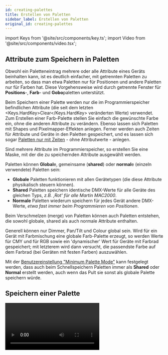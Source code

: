 ```yaml
---
id: creating-palettes
title: Erstellen von Paletten
sidebar_label: Erstellen von Paletten
original_id: creating-palettes
---
```


import Keys from '@site/src/components/key.ts';
import Video from '@site/src/components/video.tsx';

Attribute zum Speichern in Paletten
-----------------------------------

Obwohl ein Paletteneintrag mehrere oder alle Attribute eines Geräts
beinhalten kann, ist es deutlich einfacher, mit getrennten Paletten zu
arbeiten, so dass man etwa Paletten nur für Positionen und andere
Paletten nur für Farben hat. Diese Vorgehens­weise wird durch getrennte
Fenster für <strong>Positions</strong>-, <strong>Farb</strong>- und <strong>Gobo</strong>paletten unterstützt.

Beim Speichern einer Palette werden nur die im Programmierspeicher
befindlichen Attribute (die seit dem letzten <Keys.HardKey>Clear</Keys.HardKey> veränderten
Werte) verwendet. Zum Erstellen einer Farb-Palette stellen Sie einfach
die gewünschte Farbe ein, ohne die anderen Attribute zu verändern.
Ebenso lassen sich Paletten mit Shapes und Pixelmapper-Effekten anlegen.
Ferner werden auch Zeiten für Attribute und Geräte in den Paletten
gespeichert, und es lassen sich sogar [Paletten nur mit Zeiten](#erstellen-einer-palette-mit-zeiten) - ohne Attributwerte - anlegen.

Sind mehrere Attribute im Programmierspeicher, so erstellen Sie eine
Maske, mit der die zu speichernden Attribute ausgewählt werden.

Paletten können <strong>Global</strong>e, gemeinsame (<strong>shared</strong>) oder <strong>normal</strong>e
(einzeln verwendete) Paletten sein:  

- <strong>Globale</strong> Paletten funktionieren mit
allen Gerätetypen (die diese Attribute physikalisch steuern können).
- <strong>Shared</strong> Paletten speichern identische DMX-Werte für alle Geräte des
gleichen Typs, *z.B. ‚Rot' für alle Martin MAC2000*.
- <strong>Normale</strong> Paletten wiederum speichern für jedes Gerät 
andere DMX-Werte, *etwa fast immer beim Programmieren von Positionen*.

Beim Verschmelzen (merge) von Paletten können auch Paletten entstehen,
die sowohl globale, shared als auch normale Attribute enthalten.

Generell können nur Dimmer, Pan/Tilt und Colour global sein. Wird für
ein Gerät mit Farbmischung eine globale Farb-Palette erzeugt, so werden
Werte für CMY und für RGB sowie ein 'dynamischer' Wert für Geräte mit
Farbrad gespeichert; mit letzterem wird dann versucht, die passendste
Farbe auf dem Farbrad (bei Geräten mit festen Farben) auszuwählen.

Mit der [Benutzereinstellung "Minimum Palette Mode"](../system-settings/user-settings.md#minimum-palette-mode)
kann festgelegt werden, dass auch beim Schnellspeichern Paletten immer 
als <strong>Shared</strong> oder <strong>Normal</strong> erstellt werden, auch wenn das Pult sie 
sonst als globale Palette speichern würde.

Speichern einer Palette
-----------------------

<Video videoId="Hs-xzpD5x8k" title="Recording Palettes" />

Zum Speichern einer Palette in eines der Palettenfenster gehen Sie wie folgt vor 
*(werden die Palettenfenster nicht angezeigt, so klicken Sie auf den 
Workspace-Button <Keys.SoftKey>Groups and Palettes</Keys.SoftKey>)*:

1.  Drücken Sie <Keys.HardKey>Clear</Keys.HardKey>, um den Programmierspeicher zu löschen.

2.  Wählen Sie die Geräte, für die eine Palette gespeichert werden soll.

3.  Mit den Attribut-Tasten und Rädern stellen Sie nun die gewünschten
	Werte ein.\
	*Es lassen sich einzelne oder alle Attribute in einer Palette speichern.*

4.  Drücken Sie <Keys.HardKey>Record</Keys.HardKey> und dann <Keys.HardKey>Palette</Keys.HardKey> oder drücken Sie
	<Keys.HardKey>Palette</Keys.HardKey> und wählen <Keys.SoftKey>Record Palette</Keys.SoftKey>.\
	*Beim [Schnellspeichern von Paletten](#schnellspeichern) ist das nicht 
	erforderlich, und auch die Maske muss nicht eingestellt werden.*

5.  Erstellen Sie die Palettenmaske; diese bestimmt, welche Attribute
	in der Palette gespeichert werden. Wählen Sie die zu speichernden
	Attribute mit den Attribut-Tasten: jedes mit einer leuchtenden LED
	gekennzeichnete Attribut ist zum Speichern vorgesehen. <Keys.SoftKey>Set Mask</Keys.SoftKey> und
	<Keys.SoftKey>Record by</Keys.SoftKey> dienen ebenfalls zum Einstellen der Maskierung (s.u.).
 
6.  Klicken Sie auf eine freie Paletten-Schaltfläche zum Speichern 
	(wählen Sie stattdessen einen bereits mit einer Palette belegten Button, 
	so gibt es weitere Optionen), oder vergeben Sie eine Nummer und 
	drücken Sie <Keys.SoftKey>Store</Keys.SoftKey>.

---

-   Möchten Sie Paletten auf die Tasten des Pultes speichern, so drücken
    Sie ebenfalls <Keys.HardKey>Record</Keys.HardKey> und dann <Keys.HardKey>Palette</Keys.HardKey>: daraufhin leuchten
    alle noch freien Tasten auf, und zum Speichern muss einfach eine
    betätigt werden.

![Recording a Palette menu](/docs/images/Recording-a-Palette-menu.png)

-   Das Pult legt die Palette automatisch als global, shared (gemeinsam
    genutzt) oder normal an (dazu wird überprüft, ob alle Geräte
    gleichen Typs die gleichen Attributwerte haben). Diese Einstellung
    kann mit <Keys.SoftKey>Menütaste C</Keys.SoftKey> geändert werden. Die Automatik ist weiter
    unten näher beschrieben.

-   Mit <Keys.SoftKey>Set Mask</Keys.SoftKey> lassen sich die in der Palette zu speichernden
    Attribute auswählen. Ebenso können dazu die grauen Attribut-Tasten
    rechts auf dem Pult genutzt werden.\
    Ist eine Attribut-Gruppe zum Speichern vorgesehen, so erscheint die
    entsprechende Funktionstaste invertiert (wie für 'Colour' in 
    Bild), und die LED der entsprechenden Attribut-Taste leuchtet. Beim
    Verwenden der <strong>[Schnellspeicherfunktion](#schnellspeichern)</strong>
    wird die Maske automatisch erstellt, abhängig vom Fenster, in dem
    die Palette gespeichert wird: Paletten im Fenster 'Positions'
    enthalten nur P, im Fenster 'Colours' nur C und im Fenster 'Gobos
    and Beams' nur IGBES. Wird die Palette hingegen mit <Keys.HardKey>Record</Keys.HardKey> gespeichert, muss die Maske manuell eingestellt werden.


-   Mit der Taste <Keys.HardKey>Attribute Options</Keys.HardKey> (auf neueren Pulten <Keys.HardKey>Options</Keys.HardKey>) 
	können alle Attributgruppen zwischen 'Include' und 'Exclude' 
	umgeschaltet werden.

![Setting a mask for recording a palette](/docs/images/Setting-a-mask-for-recording-a-palette.png)

-   <Keys.SoftKey>Record By...</Keys.SoftKey> steuert, wie die erstellte Maske beim Speichern der
    Palette verwendet wird:
    -   <Keys.SoftKey>Channel in programmer</Keys.SoftKey> - es werden nur Kanäle gespeichert, die
    sich im Programmierspeicher befinden (also vorher verändert wurden)
    -    <Keys.SoftKey>Group in programmer</Keys.SoftKey> speichert alle Kanäle in jeder
    Attribut-Gruppe, von der sich ein oder mehrere Kanäle im
    Programmierspeicher befinden. *Ist etwa ein Wert für Cyan im
    Programmierspeicher, so werden sämtliche Einstellungen aller
    Farbkanäle abgespeichert, auch wenn sie nicht im Programmierspeicher
    sind.*
    -   <Keys.SoftKey>Group in mask</Keys.SoftKey> speichert sämtliche Werte für alle in der Maske
    ausgewählten Attribute
    -   <Keys.SoftKey>Mixed</Keys.SoftKey> speichert <strong>Positionen</strong> und <strong>Farben</strong> als 
	Attributgruppen, alle anderen Kanäle jedoch einzeln.

-   Das Pult vergibt automatisch eine Bezeichnung für die Palette (außer
    die [Benutzereinstellung <Keys.SoftKey>Auto Legend</Keys.SoftKey>](../system-settings/user-settings.md#auto-legend) wurde deaktiviert). 
	-   Bei <strong>Farb-Paletten</strong> werden die enthaltenen Farben angezeigt - sind
		mehrere enthalten, so werden verschiedenfarbige Streifen angezeigt.
	-   Bei <strong>Gobo-Paletten</strong> werden die Gobos grafisch dargestellt, sofern
		das in der Personality hinterlegt ist (ggf. müssen die [Personalities
		aktualisiert werden](../patching/changing-the-patch.md#bereits-gepatchte-personalities-aktualisieren)).
    -   Für <strong>CITP-Paletten (von einem Medienserver)</strong> werden die übertragenen
		Vorschaubilder angezeigt. 
	-	Für <strong>Pan und Tilt</strong> werden allgemeine Bezeichner vergeben.
	-	Für <strong>alle anderen</strong> Attribute wird der zuletzt veränderte Wert angezeigt. 
    ![Automatic Legends set for Colour Palettes](/docs/images/Automatic-Legends-set-for-Colour-Palettes.png)

-   Ebenso kann man beim Speichern mit <Keys.SoftKey>Provide a legend</Keys.SoftKey> der Palette
    eine Bezeichnung geben. Zum späteren Ändern der Bezeichnung siehe
    [Paletten beschriften und bemalen](#paletten-beschriften-und-bemalen).

-   Wird eine Palette auf einen bereits belegten Speicherplatz
    gespeichert, so bietet das Pult die Optionen <Keys.SoftKey>Cancel</Keys.SoftKey> (Abbruch),
    <Keys.SoftKey>Replace</Keys.SoftKey>(Ersetzen) und <Keys.SoftKey>Merge</Keys.SoftKey>(Kombinieren). 
	- 	Mit <Keys.SoftKey>Replace</Keys.SoftKey> wird die bisher gespeicherte Palette gelöscht 
		und durch die neue ersetzt. 
	-	Bei der Wahl von <Keys.SoftKey>Merge</Keys.SoftKey> werden die beiden Paletten
		miteinander verschmolzen.  
	-   <Keys.SoftKey>Quick Merge</Keys.SoftKey> ist das Verschmelzen ausschließlich der Attribute,
		die bisher schon in der Palette enthalten sind.
	
	Damit lassen sich etwa einzelne Werte zu einer existierenden 
	gemeinsam genutzten Palette hinzufügen, oder enthaltene Werte 
	einfach verändern. Wird die gewählte Paletten-Auswahltaste erneut
	betätigt, erfolgt automatisch ein Quick Merge.

-   Wenn nicht explizit vorgegeben, wählt das Pult automatisch, ob eine
    globale, shared oder normale Palette erzeugt wird: eine <strong>globale</strong>
    Palette wird gespeichert, wenn alle ausgewählten Geräte im
    Programmer die gleichen Werte haben und die Attribute für globale
    Paletten verfügbar sind. Sind die Werte zwar gleich, die Attribute
    aber nicht für globale Paletten geeignet, so wird eine <strong>shared</strong>
    Palette gespeichert. Sind einige Attribute für global geeignet und
    einige nicht, so wird eine Palette mit den geeigneten Attributen als
    global und mit den anderen als shared gespeichert. Sind schließlich
    die Werte unterschiedlich, so wird eine <strong>normale</strong> Palette erstellt.
	Diese Automatik lässt sich mit der [Benutzereinstellung](../system-settings/user-settings.md) <strong>[Minimum Palette Mode](../system-settings/user-settings.md#minimum-palette-mode)</strong>
	überschreiben bzw. deaktivieren.

Nested palettes -- Verknüpfte Paletten
--------------------------------------

Paletten können Bezüge auf andere Paletten enthalten. So kann z.B. eine
Palette 'odd/even' erstellt werden, bei der die ungeraden Geräte eine
Farbe und die geraden Geräte eine andere Farbe zugewiesen bekommen,
wobei die konkreten Farben aus anderen (Master-) Paletten referenziert
werden. Werden nun die Master-Paletten geändert, so ändert sich die
'odd/even'-Palette entsprechend.

Die Option <Keys.SoftKey>Record/Don't Record Nested Palettes</Keys.SoftKey> im Menü "Record
Palette" bestimmt, ob der Verweis auf die Masterpalette (*Vorgabe*)
oder aber der jeweilige absolute Wert gespeichert werden soll.

Wurde eine Palette mit Verknüpfungen zu anderen Paletten gespeichert, 
so lässt sich das Aufrufen der verknüpften Paletten deaktivieren, so 
dass nur die direkt in der Palette gespeicherten Werte verwendet werden. 
Dies kann beim Updaten der verknüpften Paletten sinnvoll sein.

1.	Drücken Sie <Keys.SoftKey>Options</Keys.SoftKey>.

2.	Wählen Sie die Palette.. 

3.	Auf dem Reiter <Keys.SoftKey>Palette</Keys.SoftKey> der Optionen deaktivieren Sie die 
	Einstellung <Keys.SoftKey>Fire Nested Palettes</Keys.SoftKey>. 

4.	Wird nun die Palette aufgerufen, so werden nur die direkt in dieser 
	gespeicherten Werte verwendet, nicht aber die aus verknüpften Paletten.

-	Der vorige Zustand lässt sich wieder herstellen, indem man die Option <Keys.SoftKey>Fire Nested Palettes</Keys.SoftKey> wieder aktiviert.

Schnellspeichern
----------------

In den Paletten-Fenstern gibt es ebenso eine Schnellspeicher-Funktion.
Dazu betätigen Sie einfach die gewünschte Schaltfläche - diese wird
daraufhin rot und zeigt ein + -Zeichen. Nun lässt sich eine Bezeichnung
vergeben sowie die Maskierung ändern. Mit einer weiteren Betätigung der
Schaltfläche wird die Palette gespeichert.

![Palette quick record](/docs/images/Palette-Quick-Record.png)

Beim Verwenden der Schnellspeicherfunktion wird die Attributmaske
automatisch abhängig vom jeweiligen Fenster eingestellt; so werden
im Fenster <strong>Positions</strong> nur Pan/Tilt-Werte (<strong>P</strong>), bei <strong>Colours</strong> 
nur Farben (<strong>C</strong>) und bei <strong>Gobos and Beams</strong> die anderen Attribute 
(<strong>IGBES</strong>) abgespeichert. Dies geschieht nicht beim Speichern mittels 
der <Keys.HardKey>Record</Keys.HardKey>-Taste.

Schnellspeichern funktioniert auch bei Gruppen und Arbeitsumgebungen 
(Workspaces).

> Wird eine Show geladen, die auf einem <strong>Pearl Expert</strong> programmiert wurde, so lassen sich die dort auf die Tasten programmierten Paletten über das Fenster <strong>Groups and Palettes</strong> erreichen, siehe
[Compatibility windows -- Die Kompatibilitäts-Fenster](../titan-basics/workspace-windows.md#compatibility-windows----die-kompatibilitäts-fenster).

Paletten beschriften und bemalen
--------------------------------

Für jede Palette lässt sich eine Beschriftung vergeben, die auf der
Paletten-Schaltfläche angezeigt wird.

1.  Drücken Sie im Hauptmenü <Keys.SoftKey>Set Legend</Keys.SoftKey>.

2.  Klicken Sie auf die zu ändernde Palette.

3.  Geben Sie die Bezeichnung mit der Tastatur ein.

4.  Schließen Sie die Eingabe mit <Keys.HardKey>Enter</Keys.HardKey> ab.

Auf den Schaltflächen wird die Palettennummer oben links angezeigt.
Die enthaltenen Attribute (<strong>IPCGBES</strong>) werden unter der Beschriftung
eingeblendet, etwa ein <strong>P</strong> für <strong>Positions-Paletten</strong>. In der oberen
rechten Ecke steht ein <strong>G</strong> für eine <strong>globale</strong>, ein <strong>N</strong> für eine 
&nbsp;<strong>normale</strong> bzw. ein <strong>S</strong> für eine <strong>Shared</strong> (gemeinsam genutzte) Palette.

![Shared and normal palettes stored on a touch screen](/docs/images/Shared-and-normal-palettes-stored-on-a-touch-screen.png)

Ebenso lassen sich Paletten bemalen, um etwa auf einen Blick die Farbe
oder das Gobo zu erkennen. Drücken Sie dazu wiederum <Keys.SoftKey>Set Legend</Keys.SoftKey>,
wählen die Palette aus, und wählen dann <Keys.SoftKey>Picture</Keys.SoftKey> - daraufhin öffnet
sich der Picture-Editor:

![Setting legend of palette using draw picture editor](/docs/images/Setting-legend-of-palette-using-draw-picture-editor.png)

Oben links gibt es Reiter für die Bildschirmtastatur (damit wird aus der
Bemalung wieder eine Beschriftung), zum freien Zeichnen, für die
Bilder-Bibliothek sowie zum Laden einer separaten Datei. Im Zeichenfeld
hat man rechts Werkzeuge zur Auswahl von Stift oder Radierer, für die
Strichstärke und die Auswahl der Farbe. <strong>Clear</strong> löscht die ganze
Zeichnung, <strong>Enter</strong> schließt den Zeichenvorgang ab und übernimmt das
Bild. Mit <strong>Min/Max</strong> oben rechts lässt sich der Editor verkleinern oder
vergrößern.

Bei Auswahl der Bibliothek kann man ein Bild aus einer großen Zahl
vorgefertigter Zeichnungen verwenden. Die Vorlagen sind in verschiedene
Kategorien (links) eingeteilt.

![Setting legend of palette using Icon Library](/docs/images/Setting-legend-of-palette-using-Icon-Library.png)

Erstellen einer Effekt-Palette
------------------------------

Paletten mit [Shapes oder Pixelmapper-Effekten](../effects.md) können 
sehr praktisch sein. (Keyframe-Shapes können allerdings nicht in 
Paletten gespeichert werden).

Dabei empfiehlt es sich, selektiv so vorzugehen, dass die Palette
ausschließlich Effekt-Informationen enthält; so wird dann z.B. eine
Palette mit einem Circle-Effekt die Geräte sich um den gerade aktuellen
Pan/Tilt-Wert bewegen lassen. Dazu nutzen Sie entweder die Maskierung
des FX-Attributs, oder Sie achten darauf, beim Speichern der Palette
keine anderen Attributwerte in den Programmierspeicher zu schreiben.

1.  Drücken Sie <Keys.HardKey>Clear</Keys.HardKey>, wählen Sie einige Geräte aus, und drücken Sie
	<Keys.HardKey>Locate</Keys.HardKey>.\
	*Sie können auch deren Position verändern, um das Ergebnis besser 
	zu sehen*.

2.  Drücken Sie <Keys.SoftKey>Shapes and Effects</Keys.SoftKey>, dann <Keys.SoftKey>Shape Generator</Keys.SoftKey>, und
	starten Sie einen Shape.\
	*Siehe [Shape Generator](../effects/shape-generator.md) zum 
	Erstellen von Shapes*.

3.  Ändern Sie die Parameter des Shapes nach Belieben.

4.  Drücken Sie <Keys.HardKey>Record</Keys.HardKey>, dann <Keys.HardKey>Palette</Keys.HardKey> (Quick Record
	funktioniert nicht bei Shape-Paletten).

5.  Haben Sie in <strong>Schritt 1</strong> die Position oder weitere Attribute
	verändert, so drücken Sie <Keys.SoftKey>Set Mask</Keys.SoftKey> und deaktivieren alles 
	außer <strong>FX</strong>.

6.  Klicken Sie auf eine Palettenschaltfläche, um die Palette zu
	speichern.

Effekt-Paletten lassen sich nicht als <strong>[Quick Palette](using-palettes.md#quick-palettes----schnelle-paletten-ohne-ausgewählte-geräte)</strong> verwenden. Es müssen immer Fixtures angewählt sein, um eine 
Effekt-Palette anzuwenden.

Erstellen einer Palette mit Zeiten
---------------------------------

Es lassen sich Paletten erstellen, die ausschließlich <strong>Zeiten</strong>, aber keine
Werte enthalten. Dies ist sinnvoll beim Speichern von Cues oder bei
Zeiten für einzelne Attribute, um die Zeit nicht jedes Mal neu eingeben
zu müssen. Auch für Zeiten gilt, dass Paletten beim Speichern als
Referenz abgelegt werden: wird später die Zeit in der Palette geändert,
so wirkt sich das auf alle damit erstellten Cues aus.

1.  Drücken Sie <Keys.HardKey>Clear</Keys.HardKey>, wählen Sie einige Geräte aus, und drücken Sie
	<Keys.HardKey>Locate</Keys.HardKey>.\
	*Sie können auch deren Position verändern, um das Ergebnis besser
	sehen zu können*.

2.  Drücken Sie <Keys.HardKey>TIME</Keys.HardKey>\
	(*auf früheren Pulten <Keys.HardKey>SET</Keys.HardKey> (Mobile/Sapphire) bzw. <Keys.HardKey>Next Time</Keys.HardKey> (Expert/Tiger)*).

3.  Setzen Sie die Fadezeit auf 2 s. Damit wird dies als globale
	Fadezeit in den Programmierspeicher geschrieben.

4.  Drücken Sie <Keys.HardKey>Record</Keys.HardKey>, dann <Keys.HardKey>Palette</Keys.HardKey>.

5.  Haben Sie in <strong>Schritt 1</strong> die Position oder weitere Attribute
	verändert, so drücken Sie <Keys.SoftKey>Set Mask</Keys.SoftKey> und deaktivieren alles außer
	<strong>Time</strong>.

6.  Klicken Sie auf eine Palettenschaltfläche, um die Palette zu
	speichern.
